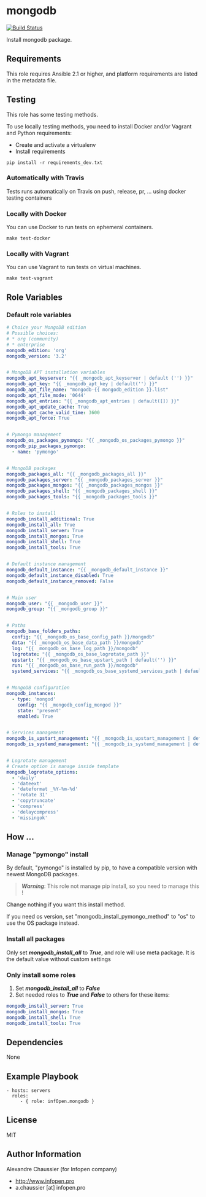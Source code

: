 # mongodb

[![Build Status](https://travis-ci.org/infOpen/ansible-role-mongodb.svg?branch=master)](https://travis-ci.org/infOpen/ansible-role-mongodb)

Install mongodb package.

## Requirements

This role requires Ansible 2.1 or higher,
and platform requirements are listed in the metadata file.

## Testing

This role has some testing methods.

To use locally testing methods, you need to install Docker and/or Vagrant and Python requirements:

* Create and activate a virtualenv
* Install requirements

```
pip install -r requirements_dev.txt
```

### Automatically with Travis

Tests runs automatically on Travis on push, release, pr, ... using docker testing containers

### Locally with Docker

You can use Docker to run tests on ephemeral containers.

```
make test-docker
```

### Locally with Vagrant

You can use Vagrant to run tests on virtual machines.

```
make test-vagrant
```

## Role Variables

### Default role variables

``` yaml
# Choice your MongoDB edition
# Possible choices:
# * org (community)
# * enterprise
mongodb_edition: 'org'
mongodb_version: '3.2'


# MongoDB APT installation variables
mongodb_apt_keyserver: "{{ _mongodb_apt_keyserver | default ('') }}"
mongodb_apt_key: "{{ _mongodb_apt_key | default('') }}"
mongodb_apt_file_name: "mongodb-{{ mongodb_edition }}.list"
mongodb_apt_file_mode: '0644'
mongodb_apt_entries: "{{ _mongodb_apt_entries | default([]) }}"
mongodb_apt_update_cache: True
mongodb_apt_cache_valid_time: 3600
mongodb_apt_force: True


# Pymongo management
mongodb_os_packages_pymongo: "{{ _mongodb_os_packages_pymongo }}"
mongodb_pip_packages_pymongo:
  - name: 'pymongo'


# MongoDB packages
mongodb_packages_all: "{{ _mongodb_packages_all }}"
mongodb_packages_server: "{{ _mongodb_packages_server }}"
mongodb_packages_mongos: "{{ _mongodb_packages_mongos }}"
mongodb_packages_shell: "{{ _mongodb_packages_shell }}"
mongodb_packages_tools: "{{ _mongodb_packages_tools }}"


# Roles to install
mongodb_install_additional: True
mongodb_install_all: True
mongodb_install_server: True
mongodb_install_mongos: True
mongodb_install_shell: True
mongodb_install_tools: True


# Default instance management
mongodb_default_instance: "{{ _mongodb_default_instance }}"
mongodb_default_instance_disabled: True
mongodb_default_instance_removed: False


# Main user
mongodb_user: "{{ _mongodb_user }}"
mongodb_group: "{{ _mongodb_group }}"


# Paths
mongodb_base_folders_paths:
  config: "{{ _mongodb_os_base_config_path }}/mongodb"
  data: "{{ _mongodb_os_base_data_path }}/mongodb"
  log: "{{ _mongodb_os_base_log_path }}/mongodb"
  logrotate: "{{ _mongodb_os_base_logrotate_path }}"
  upstart: "{{ _mongodb_os_base_upstart_path | default('') }}"
  run: "{{ _mongodb_os_base_run_path }}/mongodb"
  systemd_services: "{{ _mongodb_os_base_systemd_services_path | default('') }}"


# MongoDB configuration
mongodb_instances:
  - type: 'mongod'
    config: "{{ _mongodb_config_mongod }}"
    state: 'present'
    enabled: True


# Services management
mongodb_is_upstart_management: "{{ _mongodb_is_upstart_management | default(False) }}"
mongodb_is_systemd_management: "{{ _mongodb_is_systemd_management | default(False) }}"


# Logrotate management
# Create option is manage inside template
mongodb_logrotate_options:
  - 'daily'
  - 'dateext'
  - 'dateformat _%Y-%m-%d'
  - 'rotate 31'
  - 'copytruncate'
  - 'compress'
  - 'delaycompress'
  - 'missingok'
```

## How ...

### Manage "pymongo" install

By default, "pymongo" is installed by pip, to have a compatible version with
newest MongoDB packages.

> ***Warning***: This role not manage pip install, so you need to manage this !

Change nothing if you want this install method.

If you need os version, set "mongodb_install_pymongo_method" to "os" to use the
OS package instead.

### Install all packages

Only set ***mongodb_install_all*** to ***True***, and role will use meta package.
It is the default value without custom settings

### Only install some roles

1. Set ***mongodb_install_all*** to ***False***
2. Set needed roles to ***True*** and ***False*** to others for these items:
```yaml
mongodb_install_server: True
mongodb_install_mongos: True
mongodb_install_shell: True
mongodb_install_tools: True
```

## Dependencies

None

## Example Playbook

    - hosts: servers
      roles:
         - { role: infOpen.mongodb }

## License

MIT

## Author Information

Alexandre Chaussier (for Infopen company)
- http://www.infopen.pro
- a.chaussier [at] infopen.pro

